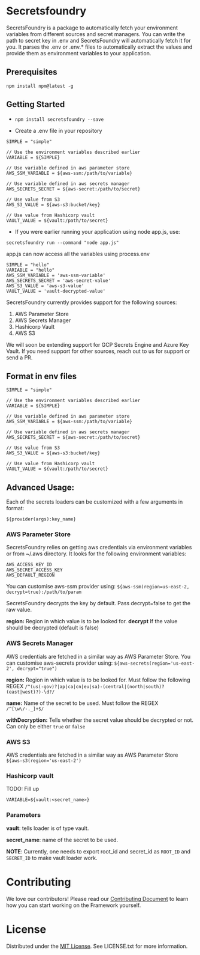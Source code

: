 # Secretsfoundry

SecretsFoundry is a package to automatically fetch your environment variables
from different sources and secret managers. You can write the path to secret key in .env and
SecretsFoundry will automatically fetch it for you. It parses the .env or .env.\* files
to automatically extract the values and provide them as environment variables to your
application.

## Prerequisites

`npm install npm@latest -g`

## Getting Started

- `npm install secretsfoundry --save`

- Create a .env file in your repository

```
SIMPLE = "simple"

// Use the environment variables described earlier
VARIABLE = ${SIMPLE}

// Use variable defined in aws parameter store
AWS_SSM_VARIABLE = ${aws-ssm:/path/to/variable}

// Use variable defined in aws secrets manager
AWS_SECRETS_SECRET = ${aws-secret:/path/to/secret}

// Use value from S3
AWS_S3_VALUE = ${aws-s3:bucket/key}

// Use value from Hashicorp vault
VAULT_VALUE = ${vault:/path/to/secret}
```

- If you were earlier running your application using node app.js, use:

`secretsfoundry run --command "node app.js"`

app.js can now access all the variables using process.env

```
SIMPLE = "hello"
VARIABLE = "hello"
AWS_SSM_VARIABLE = 'aws-ssm-variable'
AWS_SECRETS_SECRET = 'aws-secret-value'
AWS_S3_VALUE = 'aws-s3-value'
VAULT_VALUE = 'vault-decrypted-value'
```

SecretsFoundry currently provides support for the following sources:

1. AWS Parameter Store
2. AWS Secrets Manager
3. Hashicorp Vault
4. AWS S3

We will soon be extending support for GCP Secrets Engine and Azure Key Vault. If you need support
for other sources, reach out to us for support or send a PR.

## Format in env files

```
SIMPLE = "simple"

// Use the environment variables described earlier
VARIABLE = ${SIMPLE}

// Use variable defined in aws parameter store
AWS_SSM_VARIABLE = ${aws-ssm:/path/to/variable}

// Use variable defined in aws secrets manager
AWS_SECRETS_SECRET = ${aws-secret:/path/to/secret}

// Use value from S3
AWS_S3_VALUE = ${aws-s3:bucket/key}

// Use value from Hashicorp vault
VAULT_VALUE = ${vault:/path/to/secret}
```

## Advanced Usage:

Each of the secrets loaders can be customized with a few arguments in format:

`${provider(args):key_name}`

### AWS Parameter Store

SecretsFoundry relies on getting aws credentials via environment variables or from ~/.aws directory.
It looks for the following environment variables:

```
AWS_ACCESS_KEY_ID
AWS_SECRET_ACCESS_KEY
AWS_DEFAULT_REGION
```

You can customise aws-ssm provider using:
`${aws-ssm(region=us-east-2, decrypt=true):/path/to/param`

SecretsFoundry decrypts the key by default. Pass decrypt=false to get the raw value.

**region:** Region in which value is to be looked for.
**decrypt** If the value should be decrypted (default is false)

### AWS Secrets Manager

AWS credentials are fetched in a similar way as AWS Parameter Store. You can customise aws-secrets provider using:
`${aws-secrets(region='us-east-2', decrypt="true")`

**region:** Region in which value is to be looked for. Must follow the following REGEX `/^(us(-gov)?|ap|ca|cn|eu|sa)-(central|(north|south)?(east|west)?)-\d?/`

**name:** Name of the secret to be used. Must follow the REGEX `/^[\w\/-._]+$/`

**withDecryption:** Tells whether the secret value should be decrypted or not. Can only be either `true` or `false`

### AWS S3

AWS credentials are fetched in a similar way as AWS Parameter Store
`${aws-s3(region='us-east-2')`

### Hashicorp vault

TODO: Fill up

```text
VARIABLE=${vault:<secret_name>}
```

### Parameters

**vault**: tells loader is of type vault.

**secret_name**: name of the secret to be used.

**NOTE**: Currently, one needs to export root_id and secret_id as `ROOT_ID` and `SECRET_ID` to make vault loader work.

# Contributing

We love our contributors! Please read our [Contributing Document](CONTRIBUTING.md) to learn how you can start working on the Framework yourself.

# License

Distributed under the [MIT License](./LICENSE.txt). See LICENSE.txt for more information.
